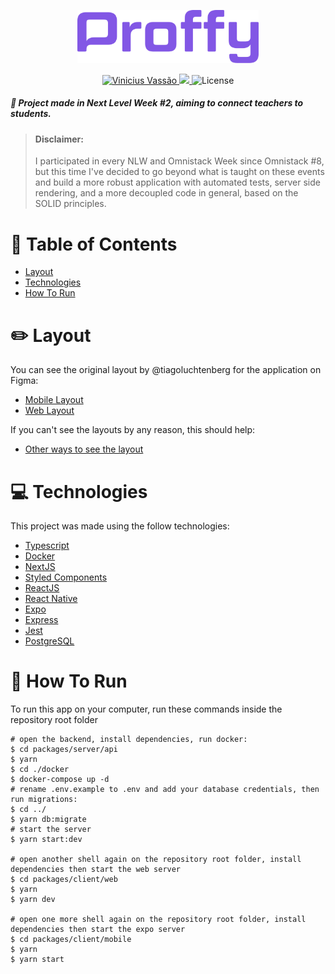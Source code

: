 <p align="center">
   <img src="./.github/logo.png" alt="Proffy" width="290"/>
</p>

<p align="center">	
<a href="https://www.linkedin.com/in/vinicius-vassao">
  <img alt="Vinicius Vassão" src="https://img.shields.io/badge/-Vinicius%20Vassão-8257E5?style=flat&logo=Linkedin&logoColor=white" />
  </a>

  <a aria-label="Completed" href="https://nextlevelweek.com/episodios/omnistack/edicao/2">
    <img src="https://img.shields.io/badge/Proffy-NLW 2.0-8257E5?logo=data:image/png;base64,iVBORw0KGgoAAAANSUhEUgAAABAAAAAQCAMAAAAoLQ9TAAAALVBMVEVHcExxWsF0XMJzXMJxWcFsUsD///9jRrzY0u6Xh9Gsn9n39fyMecy0qd2bjNJWBT0WAAAABHRSTlMA2Do606wF2QAAAGlJREFUGJVdj1cWwCAIBLEsRU3uf9xobDH8+GZwUYi8i6ucJwrxKE+7D0G9Q4vlYqtmCSjndr4CgCgzlyFgfKfKCVO0LrPKjmiqMxGXkJwNnXskqWG+1oSM+BSwD8f29YLNjvx/OQrn+g99oQSoNmt3PgAAAABJRU5ErkJggg=="></img>
  </a>
  <img alt="License" src="https://img.shields.io/badge/license-MIT-8257E5">
</p>

##### :rocket: Project made in Next Level Week #2, aiming to connect teachers to students.

> #### Disclaimer:
 > I participated in every NLW and Omnistack Week since Omnistack #8, but this time I've decided to go beyond what is taught on these events and build a more robust application with automated tests, server side rendering, and a more decoupled code in general, based on the SOLID principles.

# :pushpin: Table of Contents

* [Layout](#pencil2-layout)
* [Technologies](#computer-technologies)
* [How To Run](#wrench-how-to-run)

# :pencil2: Layout
You can see the original layout by @tiagoluchtenberg for the application on Figma:
- [Mobile Layout](https://www.figma.com/file/e33KvgUpFdunXxJjHnK7CG/?viewer=1&node-id=)
- [Web Layout](https://www.figma.com/file/GHGS126t7WYjnPZdRKChJF/?viewer=1&node-id=)

If you can't see the layouts by any reason, this should help:
- [Other ways to see the layout](https://www.notion.so/Layout-Proffy-3d5f45f54ec54ef9b2103565b7cce4e1)

# :computer: Technologies
This project was made using the follow technologies:
- [Typescript](https://www.typescriptlang.org/)
- [Docker](https://www.docker.com/)
- [NextJS](https://nextjs.org/)
- [Styled Components](https://styled-components.com/)
- [ReactJS](https://reactjs.org/)
- [React Native](https://reactnative.dev/)
- [Expo](https://expo.io/)
- [Express](https://expressjs.com/en/api.html#express)
- [Jest](https://jestjs.io/)
- [PostgreSQL](https://www.postgresql.org/)

# :wrench: How To Run
To run this app on your computer, run these commands inside the repository root folder
```shell
# open the backend, install dependencies, run docker:
$ cd packages/server/api
$ yarn
$ cd ./docker
$ docker-compose up -d
# rename .env.example to .env and add your database credentials, then run migrations:
$ cd ../
$ yarn db:migrate
# start the server
$ yarn start:dev

# open another shell again on the repository root folder, install dependencies then start the web server
$ cd packages/client/web
$ yarn
$ yarn dev

# open one more shell again on the repository root folder, install dependencies then start the expo server
$ cd packages/client/mobile
$ yarn
$ yarn start
```